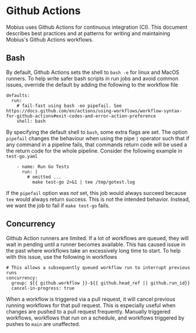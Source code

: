 # Github Actions

Mobius uses Github Actions for continuous integration (CI). This document describes best practices
and at patterns for writing and maintaining Mobius's Github Actions workflows.

## Bash

By default, Github Actions sets the shell to `bash -e` for linux and MacOS runners. To help write
safer bash scripts in run jobs and avoid common issues, override the default by adding the following
to the workflow file

```
defaults:
  run:
    # fail-fast using bash -eo pipefail. See https://docs.github.com/en/actions/using-workflows/workflow-syntax-for-github-actions#exit-codes-and-error-action-preference
    shell: bash
```

By specifying the default shell to `bash`, some extra flags are set. The option `pipefail` changes
the behaviour when using the pipe `|` operator such that if any command in a pipeline fails, that
commands return code will be used a the return code for the whole pipeline. Consider the following
example in `test-go.yaml`

```
    - name: Run Go Tests
      run: |
        # omitted ...
          make test-go 2>&1 | tee /tmp/gotest.log
```

If the `pipefail` option was *not* set, this job would always succeed because `tee` would always
return success. This is not the intended behavior.  Instead, we want the job to fail if `make
test-go` fails.

## Concurrency

Github Action runners are limited. If a lot of workflows are queued, they will wait in pending until
a runner becomes available. This has caused issue in the past where workflows take an excessively long
time to start. To help with this issue, use the following in workflows

```
# This allows a subsequently queued workflow run to interrupt previous runs
concurrency:
  group: ${{ github.workflow }}-${{ github.head_ref || github.run_id}}
  cancel-in-progress: true
```

When a workflow is triggered via a pull request, it will cancel previous running workflows for that
pull request. This is especially useful when changes are pushed to a pull request frequently.
Manually triggered workflows, workflows that run on a schedule, and workflows triggered by pushes to
`main` are unaffected.
